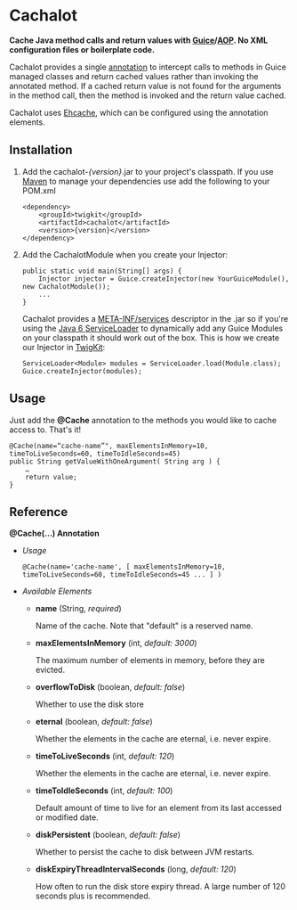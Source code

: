 Cachalot
========

**Cache Java method calls and return values with [Guice][Guice]/[AOP][AOP]. No XML configuration files or boilerplate code.**

Cachalot provides a single [annotation][Annotations] to intercept calls to methods in Guice managed classes and return cached values rather than invoking the annotated method. If a cached return value is not found for the arguments in the method call, then the method is invoked and the return value cached. 

Cachalot uses [Ehcache][Ehcache], which can be configured using the annotation elements. 


Installation
------------

1.	Add the cachalot-*{version}*.jar to your project's classpath. If you use [Maven][Maven] to manage your dependencies use add the following to your POM.xml

		<dependency>
			<groupId>twigkit</groupId>
			<artifactId>cachalot</artifactId>
			<version>{version}</version>
		</dependency>


2.	Add the CachalotModule when you create your Injector:
	
		public static void main(String[] args) {
			Injector injector = Guice.createInjector(new YourGuiceModule(), new CachalotModule());
			...
		}

	Cachalot provides a [META-INF/services][MetaInfServices] descriptor in the .jar so if you're using the [Java 6 ServiceLoader][ServiceLoader] to dynamically add any Guice Modules on your classpath it should work out of the box. This is how we create our Injector in [TwigKit][TwigKit]:
	
		ServiceLoader<Module> modules = ServiceLoader.load(Module.class);
		Guice.createInjector(modules);


Usage
-----

Just add the **@Cache** annotation to the methods you would like to cache access to. That's it!

	@Cache(name=“cache-name”", maxElementsInMemory=10, timeToLiveSeconds=60, timeToIdleSeconds=45)
	public String getValueWithOneArgument( String arg ) {
		…
		return value;
	}


Reference
---------

**@Cache(...) Annotation**

*	*Usage*

		@Cache(name='cache-name', [ maxElementsInMemory=10, timeToLiveSeconds=60, timeToIdleSeconds=45 ... ] )
	
*	*Available Elements*
	
	*	**name** (String, *required*)
		
		Name of the cache. Note that "default" is a reserved name.

	*	**maxElementsInMemory** (int, *default: 3000*)
		
		The maximum number of elements in memory, before they are evicted.

	*	**overflowToDisk** (boolean, *default: false*)
		
		Whether to use the disk store

	*	**eternal** (boolean, *default: false*)
		
		Whether the elements in the cache are eternal, i.e. never expire.

	*	**timeToLiveSeconds** (int, *default: 120*)
		
		Whether the elements in the cache are eternal, i.e. never expire.
	
	*	**timeToIdleSeconds** (int, *default: 100*)
		
		Default amount of time to live for an element from its last accessed or modified date.
	
	*	**diskPersistent** (boolean, *default: false*)
	
		Whether to persist the cache to disk between JVM restarts.

	*	**diskExpiryThreadIntervalSeconds** (long, *default: 120*)
		
		How often to run the disk store expiry thread. A large number of 120 seconds plus is recommended.

[TwigKit]: http://www.twigkit.com/
[Guice]: http://code.google.com/p/google-guice/
[AOP]: http://code.google.com/p/google-guice/wiki/AOP
[Ehcache]: http://ehcache.org/
[Maven]: http://maven.apache.org/
[Annotations]: http://java.sun.com/j2se/1.5.0/docs/guide/language/annotations.html
[ServiceLoader]: http://java.sun.com/javase/6/docs/api/java/util/ServiceLoader.html
[MetaInfServices]: http://java.sun.com/j2se/1.3/docs/guide/jar/jar.html#The%20META-INF%20directory